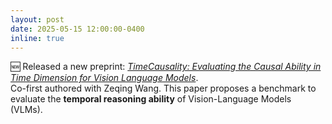 ```yaml
---
layout: post
date: 2025-05-15 12:00:00-0400
inline: true
---
```


🆕 Released a new preprint: [*TimeCausality: Evaluating the Causal Ability in Time Dimension for Vision Language Models*](https://arxiv.org/abs/2505.15435).  
Co-first authored with Zeqing Wang. This paper proposes a benchmark to evaluate the **temporal reasoning ability** of Vision-Language Models (VLMs).
